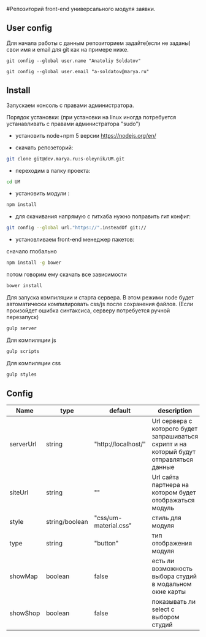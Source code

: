 #Репозиторий front-end универсального модуля заявки.

## User config

Для начала работы с данным репозиторием задайте(если не заданы) свои имя и email для git как на примере ниже.

`git config --global user.name "Anatoliy Soldatov"`

`git config --global user.email "a-soldatov@marya.ru"`

## Install
Запускаем консоль с правами администратора.

Порядок установки:
(при установки на linux иногда потребуется устанавливать с правами администратора "sudo")

* установить node+npm 5 версии https://nodejs.org/en/ 

* скачать репозеторий:

```sh
git clone git@dev.marya.ru:s-oleynik/UM.git
```

* переходим в папку проекта:

```sh
cd UM
```

* установить модули :

```sh
npm install
```
* для скачивания напрямую с гитхаба нужно поправить гит конфиг:

```sh
git config --global url."https://".insteadOf git://
```

* установливаем front-end менеджер пакетов:

сначало глобально

```sh
npm install -g bower
```
потом говорим ему скачать все зависимости

```sh
bower install
```

Для запуска компиляции и старта сервера.
В этом режими node будет автоматически компилировать css/js после сохранения файлов.
(Если произойдет ошибка синтаксиса, серверу потребуется ручной перезапуск)

```sh
gulp server
```
Для компиляции js

```sh
gulp scripts
```

Для компиляции css

```sh
gulp styles
```

## Config

Name	 | type		      | default               | description 
-------- | -------------- | --------------------  | -----------
serverUrl| string         | "http://localhost/"   | Url сервера с которого будет запрашиваться скрипт и на который будут отправляться данные
siteUrl	 | string 		  | ""                    | Url сайта партнера на котором будет отображаться модуль
style	 | string/boolean | "css/um-material.css" | стиль для модуля
type 	 | string         | "button"              | тип отображения модуля 
showMap  | boolean        | false                 | есть ли возможность выбора студий в модальном окне карты
showShop | boolean        | false                 | показывать ли select с выбором студий